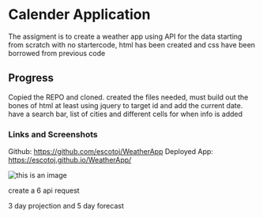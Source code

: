 # Calender Application
The assigment is to create a weather app using API for the data
starting from scratch with no startercode, html has been created and css have been borrowed from previous code


## Progress
Copied the REPO and cloned. 
created the files needed, must build out the bones of html at least 
using jquery to target id and add the current date.
have a search bar, list of cities and different cells for when info is added


### Links and Screenshots
Github: https://github.com/escotoj/WeatherApp 
Deployed App: https://escotoj.github.io/WeatherApp/ 

![this is an image](hw5.png)

create a 6 api request

3 day projection and 5 day forecast
